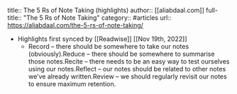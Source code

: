 title:: The 5 Rs of Note Taking (highlights)
author:: [[aliabdaal.com]]
full-title:: "The 5 Rs of Note Taking"
category:: #articles
url:: https://aliabdaal.com/the-5-rs-of-note-taking/

- Highlights first synced by [[Readwise]] [[Nov 19th, 2022]]
	- Record – there should be somewhere to take our notes (obviously).Reduce – there should be somewhere to summarise those notes.Recite – there needs to be an easy way to test ourselves using our notes.Reflect – our notes should be related to other notes we’ve already written.Review – we should regularly revisit our notes to ensure maximum retention.